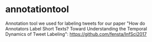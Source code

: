 # annotationtool
Annotation tool we used for labeling tweets for our paper "How do Annotators Label Short Texts? Toward Understanding the Temporal Dynamics of Tweet Labeling": https://github.com/fensta/InfSci2017
